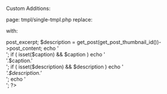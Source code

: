 Custom Additions:

page: tmpl/single-tmpl.php
replace:
<?php if( get_post_format() ) { get_template_part('parts/post-formats'); } ?>

with:
      <?php if( get_post_format() ){
 		get_template_part('parts/post-formats');
	 }else{
?>
  <div class="page-image">
  	<div class="image-container">
  		<?php hu_the_post_thumbnail('thumb-large', '', false );//no attr and no placeholder ?>
  		<?php
  			$caption = get_post(get_post_thumbnail_id())->post_excerpt;
  			$description = get_post(get_post_thumbnail_id())->post_content;
  			echo '<div class="page-image-text">';
  			if ( isset($caption) && $caption ) echo '<div class="caption">'.$caption.'</div>';
  			if ( isset($description) && $description ) echo '<div class="description"><i>'.$description.'</i></div>';
  			echo '</div>';
  		?>
  	</div>
  </div><!--/.page-image-->
<?php	
}
	 ?>
